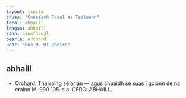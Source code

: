 ```yaml
---
layout: liosta
cnuas: "Cnuasach Focal as Teileann"
focal: abhaill
leagan: abhaill
rann: ainmfhocal
bearla: orchard
údar: "Úna M. Uí Bheirn"
---
```


## abhaill


* Orchard. Tharraing sé ar an — agus chuaidh sé
suas i gcionn de na crainn MI 990 105.  s.a.
CFRG: ABHAILL.
